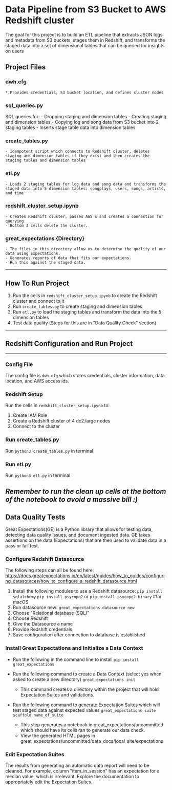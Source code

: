 # Data Pipeline from S3 Bucket to AWS Redshift cluster


The goal for this project is to build an ETL pipeline that extracts JSON logs and metadata from S3 buckets, stages them in Redshift, and transforms the staged data into a set of dimensional tables that can be queried for insights on users


## Project Files
### dwh.cfg
    * Provides credentials, S3 bucket location, and defines cluster nodes

### sql_queries.py
SQL queries for:
    - Dropping staging and dimension tables
    - Creating staging and dimension tables
    - Copying log and song data from S3 bucket into 2 staging tables
    - Inserts stage table data into dimension tables

### create_tables.py
    - Idempotent script which connects to Redshift cluster, deletes staging and dimension tables if they exist and then creates the staging tables and dimension tables
    
### etl.py
    - Loads 2 staging tables for log data and song data and transforms the staged data into 5 dimension tables: songplays, users, songs, artists, and time
    
### redshift_cluster_setup.ipynb
    - Creates Redshift cluster, passes AWS s and creates a connection for querying
    - Bottom 3 cells delete the cluster.
    
### great_expectations {Directory}
    - The files in this directory allow us to determine the quality of our data using Expectations.
    - Generates reports of data that fits our expectations.
    - Run this against the staged data.
    
---
## How To Run Project
1. Run the cells in `redshift_cluster_setup.ipynb` to create the Redshift cluster and connect to it
2. Run `create_tables.py` to create staging and dimension tables
3. Run `etl.py` to load the staging tables and transform the data into the 5 dimension tables
4. Test data quality (Steps for this are in "Data Quality Check" section)

---

## Redshift Configuration and Run Project
---
### Config File
The config file is `dwh.cfg` which stores credentials, cluster information, data location, and AWS access ids.

### Redshift Setup
Run the cells in `redshift_cluster_setup.ipynb` to:
1. Create IAM Role
2. Create a Redshift cluster of 4 dc2.large nodes
3. Connect to the cluster

### Run create_tables.py
Run `python3 create_tables.py` in terminal

### Run etl.py
Run `python3 etl.py` in terminal

<em>Remember to run the clean up cells at the bottom of the notebook to avoid a massive bill :)</em>
---
## Data Quality Tests
Great Expectations(GE) is a Python library that allows for testing data, detecting data quality issues, and document ingested data.
GE takes assertions on the data (Expectations) that are then used to validate data in a pass or fail test.

### Configure Redshift Datasource
The following steps can all be found here: https://docs.greatexpectations.io/en/latest/guides/how_to_guides/configuring_datasources/how_to_configure_a_redshift_datasource.html

1. Install the following modules to use a Redshift datasource:
`pip install sqlalchemy`
`pip install psycopg2`
or
`pip install psycopg2-binary` #for macOS
2. Run datasource new: `great_expectations datasource new`
3. Choose "Relational database (SQL)"
4. Choose Redshift
5. Give the Datasource a name
6. Provide Redshift credentials 
7. Save configuration after connection to database is established


### Install Great Expectations and Initialize a Data Context
* Run the following in the command line to install
`pip install great_expectations`

* Run the following command to create a Data Context (select yes when asked to create a new directory)
`great_expectations init`

    * This command creates a directory within the project that will hold Expectation Suites and validations.

* Run the following command to generate Expectation Suites which will test staged data against expected values
`great_expectations suite scaffold name_of_suite`

    * This step generates a notebook in great_expectations/uncommitted which should have its cells ran to generate our data check.
    * View the generated HTML pages in great_expectations/uncommitted/data_docs/local_site/expectations


### Edit Expectation Suites
The results from generating an automatic data report will need to be cleaned. For example, column "item_in_session" has an expectation for a median value, which is irrelevant. 
Explore the documentation to appropriately edit the Expectation Suites.

